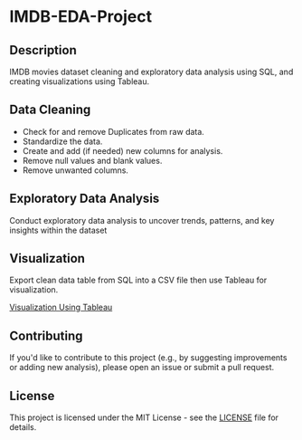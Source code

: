 # IMDB-EDA-Project

## Description
IMDB movies dataset cleaning and exploratory data analysis using SQL, and creating visualizations using Tableau. 

<h2>Data Cleaning</h2>

- Check for and remove Duplicates from raw data.
- Standardize the data.
- Create and add (if needed) new columns for analysis.
- Remove null values and blank values.
- Remove unwanted columns.

## Exploratory Data Analysis
Conduct exploratory data analysis to uncover trends, patterns, and key insights within the dataset

## Visualization
Export clean data table from SQL into a CSV file then use Tableau for visualization.

[Visualization Using Tableau](https://public.tableau.com/views/imdb_movies_dataset_visualization/Dashboard1)

## Contributing

If you'd like to contribute to this project (e.g., by suggesting improvements or adding new analysis), please open an issue or submit a pull request.

## License

This project is licensed under the MIT License - see the [LICENSE](LICENSE) file for details.
